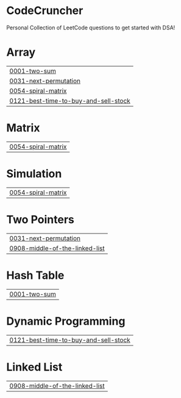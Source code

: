 # CodeCruncher
Personal Collection of LeetCode questions to get started with DSA!


# Array
|  |
| ------- |
| [0001-two-sum](https://github.com/VividhPandey003/CodeCruncher/tree/master/0001-two-sum) |
| [0031-next-permutation](https://github.com/VividhPandey003/CodeCruncher/tree/master/0031-next-permutation) |
| [0054-spiral-matrix](https://github.com/VividhPandey003/CodeCruncher/tree/master/0054-spiral-matrix) |
| [0121-best-time-to-buy-and-sell-stock](https://github.com/VividhPandey003/CodeCruncher/tree/master/0121-best-time-to-buy-and-sell-stock) |
# Matrix
|  |
| ------- |
| [0054-spiral-matrix](https://github.com/VividhPandey003/CodeCruncher/tree/master/0054-spiral-matrix) |
# Simulation
|  |
| ------- |
| [0054-spiral-matrix](https://github.com/VividhPandey003/CodeCruncher/tree/master/0054-spiral-matrix) |
# Two Pointers
|  |
| ------- |
| [0031-next-permutation](https://github.com/VividhPandey003/CodeCruncher/tree/master/0031-next-permutation) |
| [0908-middle-of-the-linked-list](https://github.com/VividhPandey003/CodeCruncher/tree/master/0908-middle-of-the-linked-list) |
# Hash Table
|  |
| ------- |
| [0001-two-sum](https://github.com/VividhPandey003/CodeCruncher/tree/master/0001-two-sum) |
# Dynamic Programming
|  |
| ------- |
| [0121-best-time-to-buy-and-sell-stock](https://github.com/VividhPandey003/CodeCruncher/tree/master/0121-best-time-to-buy-and-sell-stock) |
# Linked List
|  |
| ------- |
| [0908-middle-of-the-linked-list](https://github.com/VividhPandey003/CodeCruncher/tree/master/0908-middle-of-the-linked-list) |